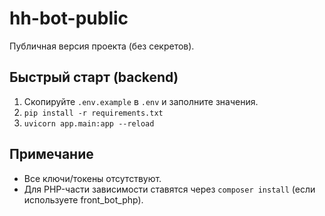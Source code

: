 # hh-bot-public

Публичная версия проекта (без секретов).

## Быстрый старт (backend)
1) Скопируйте `.env.example` в `.env` и заполните значения.
2) `pip install -r requirements.txt`
3) `uvicorn app.main:app --reload`

## Примечание
- Все ключи/токены отсутствуют.
- Для PHP-части зависимости ставятся через `composer install` (если используете front_bot_php).
